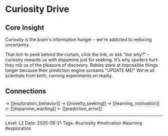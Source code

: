 # Curiosity Drive

## Core Insight
Curiosity is the brain's information hunger - we're addicted to reducing uncertainty.

That itch to peek behind the curtain, click the link, or ask "but why?" - curiosity rewards us with dopamine just for seeking. It's why spoilers hurt: they rob us of the pleasure of discovery. Babies stare at impossible things longer because their prediction engine screams "UPDATE ME!" We're all scientists from birth, running experiments on reality.

## Connections
→ [[exploration_behavior]]
→ [[novelty_seeking]]
→ [[learning_motivation]]
← [[dopamine_wanting]]
← [[prediction_error]]

---
Level: L2
Date: 2025-06-21
Tags: #curiosity #motivation #learning #exploration